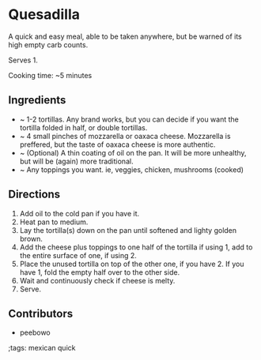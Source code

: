 # Quesadilla

A quick and easy meal, able to be taken anywhere, but be warned of its high empty carb counts.

Serves 1.

Cooking time: ~5 minutes

## Ingredients

- ~ 1-2 tortillas. Any brand works, but you can decide if you want the tortilla folded in half, or double tortillas.
- ~ 4 small pinches of mozzarella or oaxaca cheese. Mozzarella is preffered, but the taste of oaxaca cheese is more authentic.
- ~ (Optional) A thin coating of oil on the pan. It will be more unhealthy, but will be (again) more traditional.
- ~ Any toppings you want. ie, veggies, chicken, mushrooms (cooked)

## Directions

1. Add oil to the cold pan if you have it.
2. Heat pan to medium.
3. Lay the tortilla(s) down on the pan until softened and lighty golden brown.
4. Add the cheese plus toppings to one half of the tortilla if using 1, add to the entire surface of one, if using 2.
5. Place the unused tortilla on top of the other one, if you have 2. If you have 1, fold the empty half over to the other side.
6. Wait and continuously check if cheese is melty.
7. Serve.

## Contributors

- peebowo

;tags: mexican quick
